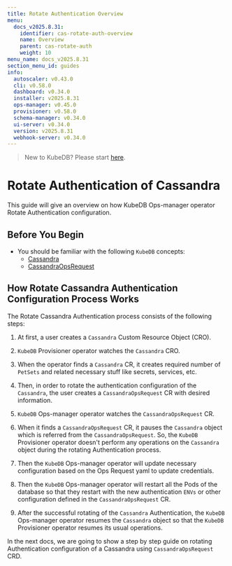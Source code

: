 ```yaml
---
title: Rotate Authentication Overview
menu:
  docs_v2025.8.31:
    identifier: cas-rotate-auth-overview
    name: Overview
    parent: cas-rotate-auth
    weight: 10
menu_name: docs_v2025.8.31
section_menu_id: guides
info:
  autoscaler: v0.43.0
  cli: v0.58.0
  dashboard: v0.34.0
  installer: v2025.8.31
  ops-manager: v0.45.0
  provisioner: v0.58.0
  schema-manager: v0.34.0
  ui-server: v0.34.0
  version: v2025.8.31
  webhook-server: v0.34.0
---
```


> New to KubeDB? Please start [here](/docs/v2025.8.31/README).

# Rotate Authentication of Cassandra

This guide will give an overview on how KubeDB Ops-manager operator Rotate Authentication configuration.

## Before You Begin

- You should be familiar with the following `KubeDB` concepts:
    - [Cassandra](/docs/v2025.8.31/guides/cassandra/concepts/cassandra)
    - [CassandraOpsRequest](/docs/v2025.8.31/guides/cassandra/concepts/cassandraopsrequest)

## How Rotate Cassandra Authentication Configuration Process Works

The Rotate Cassandra Authentication process consists of the following steps:

1. At first, a user creates a `Cassandra` Custom Resource Object (CRO).

2. `KubeDB` Provisioner  operator watches the `Cassandra` CRO.

3. When the operator finds a `Cassandra` CR, it creates required number of `PetSets` and related necessary stuff like secrets, services, etc.

4. Then, in order to rotate the authentication configuration of the `Cassandra`, the user creates a `CassandraOpsRequest` CR with desired information.

5. `KubeDB` Ops-manager operator watches the `CassandraOpsRequest` CR.

6. When it finds a `CassandraOpsRequest` CR, it pauses the `Cassandra` object which is referred from the `CassandraOpsRequest`. So, the `KubeDB` Provisioner  operator doesn't perform any operations on the `Cassandra` object during the rotating Authentication process.

7. Then the `KubeDB` Ops-manager operator will update necessary configuration based on the Ops Request yaml to update credentials.

8. Then the `KubeDB` Ops-manager operator will restart all the Pods of the database so that they restart with the new authentication `ENVs` or other configuration defined in the `CassandraOpsRequest` CR.

9. After the successful rotating of the `Cassandra` Authentication, the `KubeDB` Ops-manager operator resumes the `Cassandra` object so that the `KubeDB` Provisioner  operator resumes its usual operations.

In the next docs, we are going to show a step by step guide on rotating Authentication configuration of a Cassandra using `CassandraOpsRequest` CRD.
